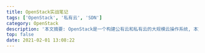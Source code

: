 ```yaml
---
title: OpenStack实战笔记
tags: ['OpenStack', '私有云', 'SDN']
category: OpenStack
description: '本文摘要: OpenStack是一个构建公有云和私有云的大规模云操作系统, 本文将详细描述OpenStack的组件原理、HA部署、性能优化等关键知识。'
top: false
date: 2021-02-01 13:08:22
---
```

